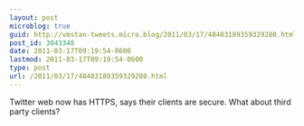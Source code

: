 ```yaml
---
layout: post
microblog: true
guid: http://vmstan-tweets.micro.blog/2011/03/17/48403189359329280.html
post_id: 3043348
date: 2011-03-17T09:19:54-0600
lastmod: 2011-03-17T09:19:54-0600
type: post
url: /2011/03/17/48403189359329280.html
---
```

Twitter web now has HTTPS, says their clients are secure. What about third party clients?

